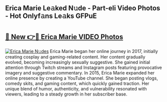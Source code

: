 ## Erica Marie Le𝚊ked N𝚞de - Part-eli Video Photos - Hot Onlyf𝚊ns Le𝚊ks GFPuE

# <h2><a href="http://ac4508.deff.icu/?id=Erica+Marie">🔗 New 👉🔴 Erica Marie VIDEO Photos</a></h2>

[![Erica Marie N𝚞des](https://i.imgur.com/rIISA9y.gif)](http://ac4508.deff.icu/?id=Erica+Marie)
Erica Marie began her online journey in 2017, initially creating cosplay and gaming-related content. Her content gradually evolved, becoming increasingly sexually suggestive. She gained initial attention through Twitch streams and Instagram posts featuring provocative imagery and suggestive commentary. In 2015, Erica Marie expanded her online presence by creating a YouTube channel. She began posting vlogs, comedy skits, and gaming content, which quickly gained traction. Her unique blend of humor, authenticity, and vulnerability resonated with viewers, leading to a steady growth in her subscriber base.
